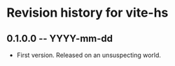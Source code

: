 # Revision history for vite-hs

## 0.1.0.0 -- YYYY-mm-dd

* First version. Released on an unsuspecting world.
